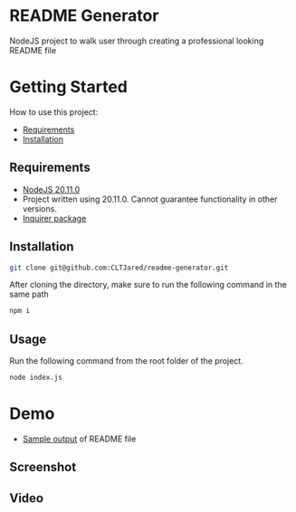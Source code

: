 # README Generator
NodeJS project to walk user through creating a professional looking README file


# Getting Started
How to use this project:
- [Requirements](#requirements)
- [Installation](#installation)

## Requirements
* [NodeJS 20.11.0](http://www.nodejs.org/)
* Project written using 20.11.0. Cannot guarantee functionality in other versions.
* [Inquirer package](https://www.npmjs.com/package/inquirer/v/8.2.4)

## Installation
```bash
git clone git@github.com:CLTJared/readme-generator.git
```

After cloning the directory, make sure to run the following command in the same path
```bash
npm i
```

## Usage
Run the following command from the root folder of the project.
```bash
node index.js
```

# Demo
- [Sample output](./output/README.md) of README file

## Screenshot


## Video